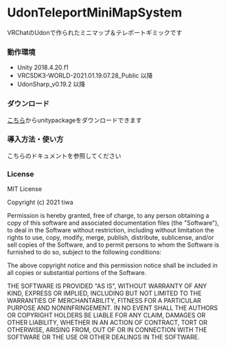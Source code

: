 # UdonTeleportMiniMapSystem

VRChatのUdonで作られたミニマップ＆テレポートギミックです

### 動作環境

* Unity 2018.4.20.f1
* VRCSDK3-WORLD-2021.01.19.07.28_Public 以降
* UdonSharp_v0.19.2 以降

### ダウンロード

[こちら](https://github.com/tiwa0510/UdonTeleportMiniMapSystem/releases/)からunitypackageをダウンロードできます

### 導入方法・使い方

こちらのドキュメントを参照してください

### License

MIT License

Copyright (c) 2021 tiwa

Permission is hereby granted, free of charge, to any person obtaining a copy
of this software and associated documentation files (the "Software"), to deal
in the Software without restriction, including without limitation the rights
to use, copy, modify, merge, publish, distribute, sublicense, and/or sell
copies of the Software, and to permit persons to whom the Software is
furnished to do so, subject to the following conditions:

The above copyright notice and this permission notice shall be included in all
copies or substantial portions of the Software.

THE SOFTWARE IS PROVIDED "AS IS", WITHOUT WARRANTY OF ANY KIND, EXPRESS OR
IMPLIED, INCLUDING BUT NOT LIMITED TO THE WARRANTIES OF MERCHANTABILITY,
FITNESS FOR A PARTICULAR PURPOSE AND NONINFRINGEMENT. IN NO EVENT SHALL THE
AUTHORS OR COPYRIGHT HOLDERS BE LIABLE FOR ANY CLAIM, DAMAGES OR OTHER
LIABILITY, WHETHER IN AN ACTION OF CONTRACT, TORT OR OTHERWISE, ARISING FROM,
OUT OF OR IN CONNECTION WITH THE SOFTWARE OR THE USE OR OTHER DEALINGS IN THE
SOFTWARE.
